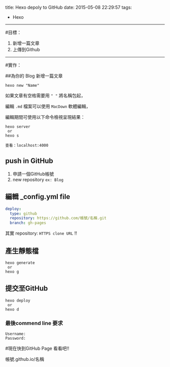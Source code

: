 title: Hexo depoly to GitHub
date: 2015-05-08 22:29:57
tags:
- Hexo

---

#目標：
1. 新增一篇文章
2. 上傳到Github

<!--more-->

----

#實作：

##為你的 Blog 新增一篇文章

``` bush
hexo new "Name"
```

如果文章有空格需要用 `" "` 將名稱包起，

編輯 `.md` 檔案可以使用 `MacDown` 軟體編輯，

編輯期間可使用以下命令檢視呈現結果：

``` bush
hexo server
 or
hexo s

查看：localhost:4000 
```

## push in GitHub

1. 申請一個GitHub帳號
2. new repository  `ex: Blog`

## 編輯 _config.yml file

``` yml
deploy:
  type: github
  repository: https://github.com/帳號/名稱.git
  branch: gh-pages
```
其實 repository: `HTTPS clone URL` !!

## 產生靜態檔
``` bush
hexo generate
 or 
hexo g
```

## 提交至GitHub
``` bush
hexo deploy
 or 
hexo d
```

### 最後commend line 要求
```
Username:
Password:
```

#現在快到GitHub Page 看看吧!!

帳號.github.io/名稱

